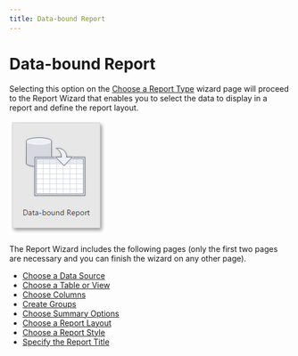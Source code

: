 ```yaml
---
title: Data-bound Report
---
```

# Data-bound Report
Selecting this option on the [Choose a Report Type](../../../../../interface-elements-for-web/articles/report-designer/wizards/report-wizard/choose-a-report-type.md) wizard page will proceed to the Report Wizard that enables you to select the data to display in a report and define the report layout.

![web-designer-report-type-data-bound](../../../../images/Img125728.png)

The Report Wizard includes the following pages (only the first two pages are necessary and you can finish the wizard on any other page).
* [Choose a Data Source](../../../../../interface-elements-for-web/articles/report-designer/wizards/report-wizard/data-bound-report/choose-a-data-source.md)
* [Choose a Table or View](../../../../../interface-elements-for-web/articles/report-designer/wizards/report-wizard/data-bound-report/choose-a-table-or-view.md)
* [Choose Columns](../../../../../interface-elements-for-web/articles/report-designer/wizards/report-wizard/data-bound-report/choose-columns.md)
* [Create Groups](../../../../../interface-elements-for-web/articles/report-designer/wizards/report-wizard/data-bound-report/create-groups.md)
* [Choose Summary Options](../../../../../interface-elements-for-web/articles/report-designer/wizards/report-wizard/data-bound-report/choose-summary-options.md)
* [Choose a Report Layout](../../../../../interface-elements-for-web/articles/report-designer/wizards/report-wizard/data-bound-report/choose-a-report-layout.md)
* [Choose a Report Style](../../../../../interface-elements-for-web/articles/report-designer/wizards/report-wizard/data-bound-report/choose-a-report-style.md)
* [Specify the Report Title](../../../../../interface-elements-for-web/articles/report-designer/wizards/report-wizard/data-bound-report/specify-the-report-title.md)